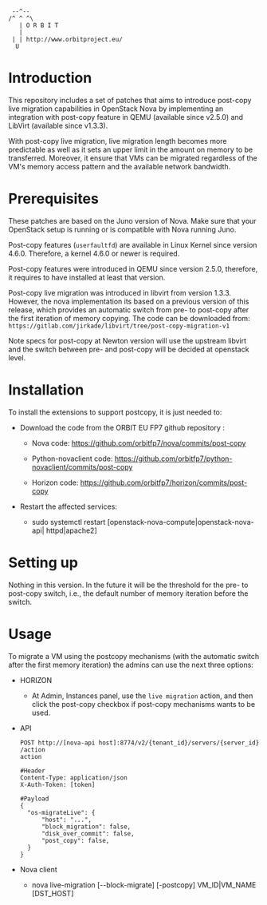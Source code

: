      --^--
    /^ ^ ^\
       | O R B I T
       |
     | | http://www.orbitproject.eu/
      U


Introduction
===============

This repository includes a set of patches that aims to introduce post-copy
live migration capabilities in OpenStack Nova by implementing an integration
with post-copy feature in QEMU (available since v2.5.0) and LibVirt (available
since v1.3.3).

With post-copy live migration, live migration length becomes more predictable
as well as it sets an upper limit in the amount on memory to be transferred. 
Moreover, it ensure that VMs can be migrated regardless of the VM's memory 
access pattern and the available network bandwidth.


Prerequisites
===============
These patches are based on the Juno version of Nova. Make sure that your
OpenStack setup is running or is compatible with Nova running Juno.

Post-copy features (`userfaultfd`) are available in Linux Kernel since version 4.6.0. Therefore, a kernel 4.6.0 or newer is required.

Post-copy features were introduced in QEMU since version 2.5.0, therefore, it
requires to have installed at least that version.

Post-copy live migration was introduced in libvirt from version 1.3.3. 
However, the nova implementation its based on a previous version of this 
release, which provides an automatic switch from pre- to post-copy after the
first iteration of memory copying. The code can be downloaded from:
`https://gitlab.com/jirkade/libvirt/tree/post-copy-migration-v1`

Note specs for post-copy at Newton version will use the upstream libvirt and 
the switch between pre- and post-copy will be decided at openstack level.



Installation
===============

To install the extensions to support postcopy, it is just needed to:

* Download the code from the ORBIT EU FP7 github repository :

    * Nova code: https://github.com/orbitfp7/nova/commits/post-copy

    * Python-novaclient code: 
      https://github.com/orbitfp7/python-novaclient/commits/post-copy

    * Horizon code: https://github.com/orbitfp7/horizon/commits/post-copy


* Restart the affected services:

  * sudo systemctl restart [openstack-nova-compute|openstack-nova-api|
    httpd|apache2]



Setting up
===============

Nothing in this version. In the future it will be the threshold for the pre- 
to post-copy switch, i.e., the default number of memory iteration before the 
switch.


Usage
===============

To migrate a VM using the postcopy mechanisms (with the automatic switch after
the first memory iteration) the admins can use the next three options:

* HORIZON

  * At Admin, Instances panel, use the `live migration` action, and then click
    the post-copy checkbox if post-copy mechanisms wants to be used.

* API

  ```
  POST http://[nova-api host]:8774/v2/{tenant_id}​/servers/​{server_id}​/action
  action

  #Header
  Content-Type: application/json
  X-Auth-Token: [token]

  #Payload
  {
    "os-migrateLive": {
        "host": "...",
        "block_migration": false,
        "disk_over_commit": false,
        "post_copy": false,
    }
  }
  ```


* Nova client

  * nova live-migration [--block-migrate] [-postcopy] VM_ID|VM_NAME [DST_HOST]



